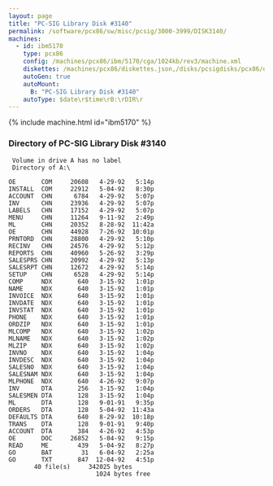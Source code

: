 ```yaml
---
layout: page
title: "PC-SIG Library Disk #3140"
permalink: /software/pcx86/sw/misc/pcsig/3000-3999/DISK3140/
machines:
  - id: ibm5170
    type: pcx86
    config: /machines/pcx86/ibm/5170/cga/1024kb/rev3/machine.xml
    diskettes: /machines/pcx86/diskettes.json,/disks/pcsigdisks/pcx86/diskettes.json
    autoGen: true
    autoMount:
      B: "PC-SIG Library Disk #3140"
    autoType: $date\r$time\rB:\rDIR\r
---
```


{% include machine.html id="ibm5170" %}

### Directory of PC-SIG Library Disk #3140

     Volume in drive A has no label
     Directory of A:\

    OE       COM     20608   4-29-92   5:14p
    INSTALL  COM     22912   5-04-92   8:30p
    ACCOUNT  CHN      6784   4-29-92   5:07p
    INV      CHN     23936   4-29-92   5:07p
    LABELS   CHN     17152   4-29-92   5:07p
    MENU     CHN     11264   9-11-92   2:49p
    ML       CHN     20352   8-28-92  11:42a
    OE       CHN     44928   7-26-92  10:01p
    PRNTORD  CHN     28800   4-29-92   5:10p
    RECINV   CHN     24576   4-29-92   5:12p
    REPORTS  CHN     40960   5-26-92   3:29p
    SALESPRS CHN     20992   4-29-92   5:13p
    SALESRPT CHN     12672   4-29-92   5:14p
    SETUP    CHN      6528   4-29-92   5:14p
    COMP     NDX       640   3-15-92   1:01p
    NAME     NDX       640   3-15-92   1:01p
    INVOICE  NDX       640   3-15-92   1:01p
    INVDATE  NDX       640   3-15-92   1:01p
    INVSTAT  NDX       640   3-15-92   1:01p
    PHONE    NDX       640   3-15-92   1:01p
    ORDZIP   NDX       640   3-15-92   1:01p
    MLCOMP   NDX       640   3-15-92   1:02p
    MLNAME   NDX       640   3-15-92   1:02p
    MLZIP    NDX       640   3-15-92   1:02p
    INVNO    NDX       640   3-15-92   1:04p
    INVDESC  NDX       640   3-15-92   1:04p
    SALESNO  NDX       640   3-15-92   1:04p
    SALESNAM NDX       640   3-15-92   1:04p
    MLPHONE  NDX       640   4-26-92   9:07p
    INV      DTA       256   3-15-92   1:04p
    SALESMEN DTA       128   3-15-92   1:04p
    ML       DTA       128   9-01-91   9:35p
    ORDERS   DTA       128   5-04-92  11:43a
    DEFAULTS DTA       640   8-29-92  10:18p
    TRANS    DTA       128   9-01-91   9:40p
    ACCOUNT  DTA       384   4-26-92   4:53p
    OE       DOC     26852   5-04-92   9:15p
    READ     ME        439   5-04-92   8:27p
    GO       BAT        31   6-04-92   2:25a
    GO       TXT       847  12-04-92   4:51p
           40 file(s)     342025 bytes
                            1024 bytes free
